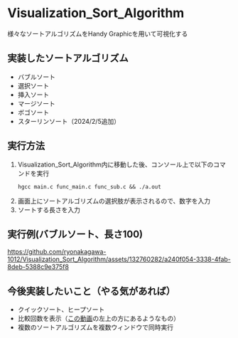 # Visualization_Sort_Algorithm
様々なソートアルゴリズムをHandy Graphicを用いて可視化する

## 実装したソートアルゴリズム
- バブルソート
- 選択ソート
- 挿入ソート
- マージソート
- ボゴソート
- スターリンソート（2024/2/5追加）

## 実行方法
1. Visualization_Sort_Algorithm内に移動した後、コンソール上で以下のコマンドを実行
    ```
    hgcc main.c func_main.c func_sub.c && ./a.out
    ```
2. 画面上にソートアルゴリズムの選択肢が表示されるので、数字を入力
3. ソートする長さを入力

## 実行例(バブルソート、長さ100)

https://github.com/ryonakagawa-1012/Visualization_Sort_Algorithm/assets/132760282/a240f054-3338-4fab-8deb-5388c9e375f8

## 今後実装したいこと（やる気があれば）
 - クイックソート、ヒープソート
 - 比較回数を表示（[この動画](https://youtu.be/kPRA0W1kECg?si=QX30_fNQGmWx0lwI)の左上の方にあるようなもの）
 - 複数のソートアルゴリズムを複数ウィンドウで同時実行
